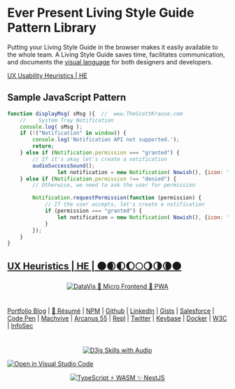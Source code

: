 # Ever Present Living Style Guide Pattern Library

Putting your Living Style Guide in the browser makes it easily available to the whole team. A Living Style Guide saves time, facilitates communication, and documents the [visual language](https://www.theScottKrause.com/tags/curated/) for both designers and developers.

[UX Usability Heuristics | HE](https://www.thescottkrause.com/categories/ux/)

## Sample JavaScript Pattern

```javascript
function displayMsg( sMsg ){  //  www.TheScottKrause.com
    //    System Tray Notification
    console.log( sMsg );
    if (!("Notification" in window)) {
        console.log('Notification API not supported.');
        return;
    } else if (Notification.permission === "granted") {
        // If it's okay let's create a notification
        audioSuccessSound();
                let notification = new Notification( Nowish(), {icon: "http://neodigm.github.io/ever-present-living-style-guide-site/img/ever-present-living-style-guide.png", body: sMsg} );
    } else if (Notification.permission !== "denied") {
        // Otherwise, we need to ask the user for permission

        Notification.requestPermission(function (permission) {
            // If the user accepts, let's create a notification
            if (permission === "granted") {
                let notification = new Notification( Nowish(), {icon: "http://neodigm.github.io/ever-present-living-style-guide-site/img/ever-present-living-style-guide.png", body: sMsg} );
            }
        });
    }
}
```

## [UX Heuristics | HE | 🌑🌒🌓🌔🌕🌖🌗🌘🌑](https://thescottkrause.com/emerging_tech/ux-usability-heuristics/)

<p align="center">
  <a target="_blank" href="https://www.thescottkrause.com/categories/ux/">
  <img src="https://thescottkrause.com/emerging_tech/ux-usability-heuristics_tn.webp" title="DataVis 🚀 Micro Frontend 🚀 PWA">
  </a>
</p>

#
[Portfolio Blog](https://www.theScottKrause.com) |
[🦄 Résumé](https://thescottkrause.com/Arcanus_Scott_C_Krause_2021.pdf) |
[NPM](https://www.npmjs.com/~neodigm) |
[Github](https://github.com/neodigm) |
[LinkedIn](https://www.linkedin.com/in/neodigm55/) |
[Gists](https://gist.github.com/neodigm?direction=asc&sort=created) |
[Salesforce](https://trailblazer.me/id/skrause) |
[Code Pen](https://codepen.io/neodigm24) |
[Machvive](https://machvive.com/) |
[Arcanus 55](https://www.arcanus55.com/) |
[Repl](https://repl.it/@neodigm) |
[Twitter](https://twitter.com/neodigm24) |
[Keybase](https://keybase.io/neodigm) |
[Docker](https://hub.docker.com/u/neodigm) |
[W3C](https://www.w3.org/users/123844) |
[InfoSec](https://arcanus55.medium.com/offline-vs-cloud-password-managers-51b1fbebe301)
#

<p align="center">
  <a target="_blank" href="https://thescottkrause.com/d3_datavis_skills.html">
  <img src="https://repository-images.githubusercontent.com/178555357/2b6ad880-7aa0-11ea-8dde-63e70187e3e9" title="D3js Skills with Audio">
  </a>
</p>

[![Open in Visual Studio Code](https://open.vscode.dev/badges/open-in-vscode.svg)](https://open.vscode.dev/neodigm/vue_voyagers)
<p align="center">
  <a target="_blank" href="https://www.thescottkrause.com">
    <img src="https://neodigm.github.io/pan-fried-monkey-fisticuffs/thescottkrause_contact_card.png" title="TypeScript ⚡ WASM ✨ NestJS">
  </a>
</p>
